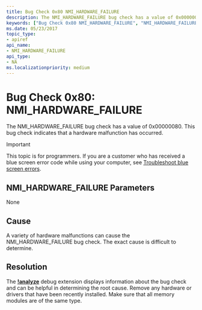 ```yaml
---
title: Bug Check 0x80 NMI_HARDWARE_FAILURE
description: The NMI_HARDWARE_FAILURE bug check has a value of 0x00000080. This bug check indicates that a hardware malfunction has occurred.
keywords: ["Bug Check 0x80 NMI_HARDWARE_FAILURE", "NMI_HARDWARE_FAILURE"]
ms.date: 05/23/2017
topic_type:
- apiref
api_name:
- NMI_HARDWARE_FAILURE
api_type:
- NA
ms.localizationpriority: medium
---
```


# Bug Check 0x80: NMI\_HARDWARE\_FAILURE


The NMI\_HARDWARE\_FAILURE bug check has a value of 0x00000080. This bug check indicates that a hardware malfunction has occurred.

> [!IMPORTANT]
> This topic is for programmers. If you are a customer who has received a blue screen error code while using your computer, see [Troubleshoot blue screen errors](https://www.windows.com/stopcode).


## NMI\_HARDWARE\_FAILURE Parameters


None

Cause
-----

A variety of hardware malfunctions can cause the NMI\_HARDWARE\_FAILURE bug check. The exact cause is difficult to determine.

Resolution
----------

The [**!analyze**](-analyze.md) debug extension displays information about the bug check and can be helpful in determining the root cause. Remove any hardware or drivers that have been recently installed. Make sure that all memory modules are of the same type.

 

 




